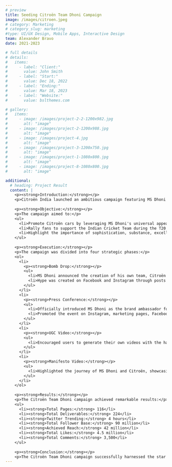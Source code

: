 ```yaml
---
# preview
title: Seeding Citroën Team Dhoni Campaign
image: /images/citroen.jpeg
# category: Marketing
# category_slug: marketing
#type: UI/UX Design, Mobile Apps, Interactive Design
team: Alexander Bravo
date: 2021-2023

# full details
# details:
#   items:
#     - label: "Client:"
#       value: John Smith
#     - label: "Start:"
#       value: Dec 18, 2022
#     - label: "Ending:"
#       value: Mar 18, 2023
#     - label: "Website:"
#       value: bslthemes.com

# gallery:
#   items:
#     - image: /images/project-2-2-1200x982.jpg
#       alt: "image"
#     - image: /images/project-2-1200x988.jpg
#       alt: "image"
#     - image: /images/project-4.jpg
#       alt: "image"
#     - image: /images/project-3-1200x750.jpg
#       alt: "image"
#     - image: /images/project-1-1080x800.jpg
#       alt: "image"
#     - image: /images/project-8-1080x800.jpg
#       alt: "image"

additional:
  # heading: Project Result
  content: |
    <p><strong>Introduction:</strong></p>
    <p>Citroën India launched an ambitious campaign featuring MS Dhoni as their brand ambassador. The "Do What Matters" campaign kicked off with the Citroën Team Dhoni initiative, aimed at rallying fans to support the Indian Cricket Team during the T20 World Championship. This case study outlines the campaign's objectives, execution, and impressive results.</p>
    
    <p><strong>Objective:</strong></p>
    <p>The campaign aimed to:</p>
    <ul>
      <li>Promote Citroën cars by leveraging MS Dhoni's universal appeal.</li>
      <li>Rally fans to support the Indian Cricket Team during the T20 World Championship.</li>
      <li>Highlight the importance of sophistication, substance, excellence, and reliability in Citroën vehicles.</li>
    </ul>
    
    <p><strong>Execution:</strong></p>
    <p>The campaign was divided into four strategic phases:</p>
    <ol>
      <li>
        <p><strong>Bomb Drop:</strong></p>
        <ul>
          <li>MS Dhoni announced the creation of his own team, Citroën Team Dhoni.</li>
          <li>Hype was created on Facebook and Instagram through posts and stories, generating curiosity and excitement.</li>
        </ul>
      </li>
      <li>
        <p><strong>Press Conference:</strong></p>
        <ul>
          <li>Officially introduced MS Dhoni as the brand ambassador for Citroën in India.</li>
          <li>Promoted the event on Instagram, marketing pages, Facebook, and through influential tweets by personalities like Mufaddal Vohra, KPS Gill, and Swati C.</li>
        </ul>
      </li>
      <li>
        <p><strong>UGC Video:</strong></p>
        <ul>
          <li>Encouraged users to generate their own videos with the hashtag #CitroenTeamDhoni.</li>
        </ul>
      </li>
      <li>
        <p><strong>Manifesto Video:</strong></p>
        <ul>
          <li>Highlighted the journey of MS Dhoni and Citroën, showcasing their shared values of excellence and reliability.</li>
        </ul>
      </li>
    </ol>
    
    <p><strong>Results:</strong></p>
    <p>The Citroën Team Dhoni campaign achieved remarkable results:</p>
    <ul>
      <li><strong>Total Pages:</strong> 116</li>
      <li><strong>Total Deliverables:</strong> 224</li>
      <li><strong>Twitter Trending:</strong> 4 hours</li>
      <li><strong>Total Follower Base:</strong> 90 million</li>
      <li><strong>Achieved Reach:</strong> 42 million</li>
      <li><strong>Total Likes:</strong> 4.5 million</li>
      <li><strong>Total Comments:</strong> 3,500</li>
    </ul>
    
    <p><strong>Conclusion:</strong></p>
    <p>The Citroën Team Dhoni campaign successfully harnessed the star power of MS Dhoni to promote Citroën vehicles and rally support for the Indian Cricket Team. The multi-phase strategy generated significant buzz, engagement, and reach, highlighting Citroën's commitment to excellence and reliability. This campaign was executed by Leo Burnett, Mumbai, and Meme Creatives, with distribution across all social platforms (seeding of creatives) handled by Marque Berry.</p>
---
```

